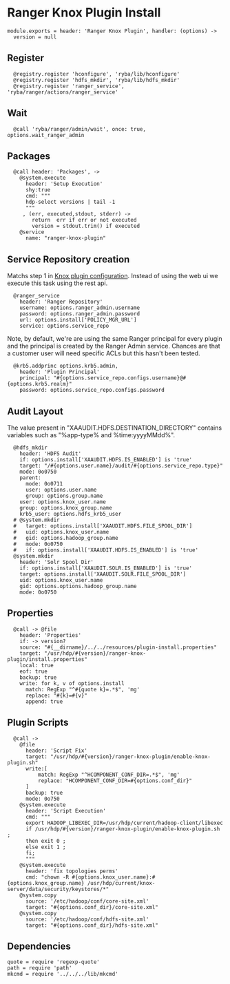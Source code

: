 
# Ranger Knox Plugin Install

    module.exports = header: 'Ranger Knox Plugin', handler: (options) ->
      version = null

## Register

      @registry.register 'hconfigure', 'ryba/lib/hconfigure'
      @registry.register 'hdfs_mkdir', 'ryba/lib/hdfs_mkdir'
      @registry.register 'ranger_service', 'ryba/ranger/actions/ranger_service'

## Wait

      @call 'ryba/ranger/admin/wait', once: true, options.wait_ranger_admin

## Packages

      @call header: 'Packages', ->
        @system.execute
          header: 'Setup Execution'
          shy:true
          cmd: """
          hdp-select versions | tail -1
          """
         , (err, executed,stdout, stderr) ->
            return  err if err or not executed
            version = stdout.trim() if executed
        @service
          name: "ranger-knox-plugin"

## Service Repository creation

Matchs step 1 in [Knox plugin configuration][plugin]. Instead of using the web ui
we execute this task using the rest api.

      @ranger_service
        header: 'Ranger Repository'
        username: options.ranger_admin.username
        password: options.ranger_admin.password
        url: options.install['POLICY_MGR_URL']
        service: options.service_repo

Note, by default, we're are using the same Ranger principal for every
plugin and the principal is created by the Ranger Admin service. Chances
are that a customer user will need specific ACLs but this hasn't been
tested.

      @krb5.addprinc options.krb5.admin,
        header: 'Plugin Principal'
        principal: "#{options.service_repo.configs.username}@#{options.krb5.realm}"
        password: options.service_repo.configs.password

## Audit Layout

The value present in "XAAUDIT.HDFS.DESTINATION_DIRECTORY" contains variables
such as "%app-type% and %time:yyyyMMdd%".

      @hdfs_mkdir
        header: 'HDFS Audit'
        if: options.install['XAAUDIT.HDFS.IS_ENABLED'] is 'true'
        target: "/#{options.user.name}/audit/#{options.service_repo.type}"
        mode: 0o0750
        parent:
          mode: 0o0711
          user: options.user.name
          group: options.group.name
        user: options.knox_user.name
        group: options.knox_group.name
        krb5_user: options.hdfs_krb5_user
      # @system.mkdir
      #   target: options.install['XAAUDIT.HDFS.FILE_SPOOL_DIR']
      #   uid: options.knox_user.name
      #   gid: options.hadoop_group.name
      #   mode: 0o0750
      #   if: options.install['XAAUDIT.HDFS.IS_ENABLED'] is 'true'
      @system.mkdir
        header: 'Solr Spool Dir'
        if: options.install['XAAUDIT.SOLR.IS_ENABLED'] is 'true'
        target: options.install['XAAUDIT.SOLR.FILE_SPOOL_DIR']
        uid: options.knox_user.name
        gid: options.options.hadoop_group.name
        mode: 0o0750

## Properties

      @call -> @file
        header: 'Properties'
        if: -> version?
        source: "#{__dirname}/../../resources/plugin-install.properties"
        target: "/usr/hdp/#{version}/ranger-knox-plugin/install.properties"
        local: true
        eof: true
        backup: true
        write: for k, v of options.install
          match: RegExp "^#{quote k}=.*$", 'mg'
          replace: "#{k}=#{v}"
          append: true

## Plugin Scripts 

      @call ->
        @file
          header: 'Script Fix'
          target: "/usr/hdp/#{version}/ranger-knox-plugin/enable-knox-plugin.sh"
          write:[
              match: RegExp "^HCOMPONENT_CONF_DIR=.*$", 'mg'
              replace: "HCOMPONENT_CONF_DIR=#{options.conf_dir}"
          ]
          backup: true
          mode: 0o750
        @system.execute
          header: 'Script Execution'
          cmd: """
          export HADOOP_LIBEXEC_DIR=/usr/hdp/current/hadoop-client/libexec
          if /usr/hdp/#{version}/ranger-knox-plugin/enable-knox-plugin.sh ;
          then exit 0 ;
          else exit 1 ;
          fi;
          """
        @system.execute
          header: 'fix topologies perms'
          cmd: "chown -R #{options.knox_user.name}:#{options.knox_group.name} /usr/hdp/current/knox-server/data/security/keystores/*"
        @system.copy
          source: '/etc/hadoop/conf/core-site.xml'
          target: "#{options.conf_dir}/core-site.xml"
        @system.copy
          source: '/etc/hadoop/conf/hdfs-site.xml'
          target: "#{options.conf_dir}/hdfs-site.xml"

## Dependencies

    quote = require 'regexp-quote'
    path = require 'path'
    mkcmd = require '../../../lib/mkcmd'

[plugin]: https://docs.hortonworks.com/HDPDocuments/HDP2/HDP-2.4.0/bk_installing_manually_book/content/installing_ranger_plugins.html#installing_ranger_knox_plugin
